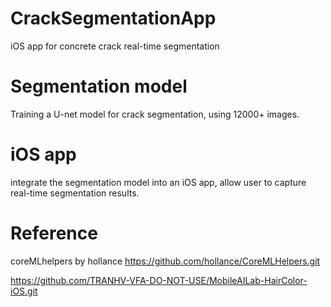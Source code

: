 # CrackSegmentationApp
iOS app for concrete crack real-time segmentation

# Segmentation model
Training a U-net model for crack segmentation, using 12000+ images.

# iOS app
integrate the segmentation model into an iOS app, allow user to capture real-time segmentation results.

# Reference
coreMLhelpers by hollance
https://github.com/hollance/CoreMLHelpers.git


https://github.com/TRANHV-VFA-DO-NOT-USE/MobileAILab-HairColor-iOS.git
